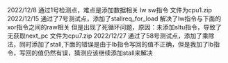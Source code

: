 2022/12/8 通过1号检测点，难点是添加数据相关 lw sw指令 文件为cpu1.zip  
2022/12/15 通过了7号测试点，添加了stallreq_for_load 解决了lw指令与下面的xor指令之间的raw相关
           但是出现了死循环问题，原因：未添加sltu指令，导致了无获取next_pc 文件为cpu7.zip
2022/12/27 通过了58号测试点，添加了乘除法，同时添加了stall,下面的错误是由于lb指令写回的值不正确，但是我加了lb指令，写回的值仍然有误，猜测应该继续添加stall来解决 
 
